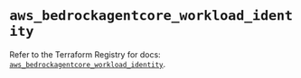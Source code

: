 # `aws_bedrockagentcore_workload_identity`

Refer to the Terraform Registry for docs: [`aws_bedrockagentcore_workload_identity`](https://registry.terraform.io/providers/hashicorp/aws/6.18.0/docs/resources/bedrockagentcore_workload_identity).
